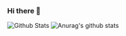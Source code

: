 ### Hi there 👋

<!--
**JackieLing/JackieLing** is a ✨ _special_ ✨ repository because its `README.md` (this file) appears on your GitHub profile.

Here are some ideas to get you started:

- 🔭 I’m currently working on ...
- 🌱 I’m currently learning ...
- 👯 I’m looking to collaborate on ...
- 🤔 I’m looking for help with ...
- 💬 Ask me about ...
- 📫 How to reach me: ...
- 😄 Pronouns: ...
- ⚡ Fun fact: ...
-->
![Github Stats](https://github-readme-stats.vercel.app/api?username=JackieLing&show_icons=true)
![Anurag's github stats](https://github-readme-stats.vercel.app/api?username=JackieLing&hide=contribs,prs)



